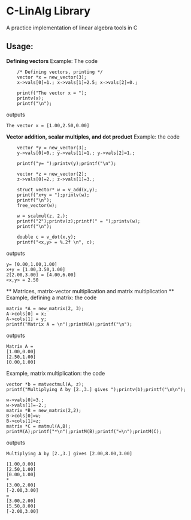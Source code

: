 # C-LinAlg Library
A practice implementation of linear algebra tools in C

## Usage:
**Defining vectors**
Example: The code
```
	/* Defining vectors, printing */
	vector *x = new_vector(3);
	x->vals[0]=1.; x->vals[1]=2.5; x->vals[2]=0.;

	printf("The vector x = ");
	printv(x);
	printf("\n");
```
outputs
```
The vector x = [1.00,2.50,0.00]
```

**Vector addition, scalar multiples, and dot product**
Example: the code
```
	vector *y = new_vector(3);
	y->vals[0]=0.; y->vals[1]=1.; y->vals[2]=1.;

	printf("y= ");printv(y);printf("\n");

	vector *z = new_vector(2);
	z->vals[0]=2.; z->vals[1]=3.;

	struct vector* w = v_add(x,y);
	printf("x+y = ");printv(w);
	printf("\n");
	free_vector(w);

	w = scalmul(z, 2.);
	printf("2");printv(z);printf(" = ");printv(w);
	printf("\n");
	
	double c = v_dot(x,y);
	printf("<x,y> = %.2f \n", c);
```
outputs
```
y= [0.00,1.00,1.00]
x+y = [1.00,3.50,1.00]
2[2.00,3.00] = [4.00,6.00]
<x,y> = 2.50 
```

** Matrices, matrix-vector multiplication and matrix multiplication **
Example, defining a matrix: the code
```	
matrix *A = new_matrix(2, 3);
A->cols[0] = x;
A->cols[1] = y;
printf("Matrix A = \n");printM(A);printf("\n");
```
outputs
```
Matrix A = 
[1.00,0.00]
[2.50,1.00]
[0.00,1.00]
```
Example, matrix multiplication: the code
```
vector *b = matvectmul(A, z);
printf("Multiplying A by [2.,3.] gives ");printv(b);printf("\n\n");

w->vals[0]=3.;
w->vals[1]=-2.;
matrix *B = new_matrix(2,2);
B->cols[0]=w;
B->cols[1]=z;
matrix *C = matmul(A,B);
printM(A);printf("*\n");printM(B);printf("=\n");printM(C);
```
outputs
```
Multiplying A by [2.,3.] gives [2.00,8.00,3.00]

[1.00,0.00]
[2.50,1.00]
[0.00,1.00]
*
[3.00,2.00]
[-2.00,3.00]
=
[3.00,2.00]
[5.50,8.00]
[-2.00,3.00]
```
